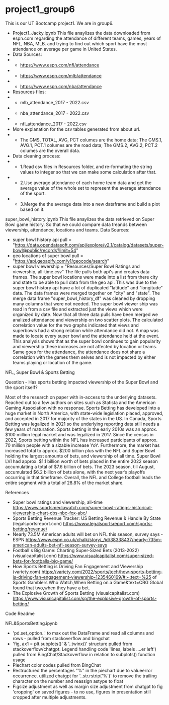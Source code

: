 # project1_group6

This is our UT Bootcamp project1. We are in group6.

- Project1_Jacky.ipynb
This file anaylizes the data downloaded from espn.com regarding the attendance of different teams, games, years of NFL, NBA, MLB. and trying to find out which sport have the most attendance on average per game in United States.
- Data Sources:
 - - https://www.espn.com/nfl/attendance
 - - https://www.espn.com/mlb/attendance
 - - https://www.espn.com/nba/attendance
- Resources files:
 - - mlb_attendance_2017 - 2022.csv
 - - nba_attendance_2017 - 2022.csv
 - - nfl_attendance_2017 - 2022.csv
- More explanation for the csv tables generated from about url.
 - - The GMS, TOTAL, AVG, PCT columes are the home data; The GMS.1, AVG.1, PCT.1 columes are the road data; The GMS.2, AVG.2, PCT.2 columes are the overall data.
- Data cleaning process:
 - - 1.Read csv files in Resources folder, and re-formating the string values to integer so that we can make some calculation after that.
 - - 2.Use average attendance of each home team data and get the average value of the whole set to represent the average attendance of the sport.
 - - 3.Merge the the average data into a new dataframe and build a plot based on it.

super_bowl_history.ipynb
This file anaylizes the data retrieved on Super Bowl game history. So that we could compare data treands between viewership, attendance, locations and teams.
Data Sources:
-   super bowl history api pull = "https://data.opendatasoft.com/api/explore/v2.1/catalog/datasets/super-bowl@public/records?limit=54"
-   geo locations of super bowl pull = "https://api.geoapify.com/v1/geocode/search"
-   super bowl viewership = "Resources/Super Bowl Ratings and viewership, all-time.csv"
The file pulls both api's and creates data frames. The super bowl locations were made into a list from there city and state to be able to pull data from the geo api. This was due to the super bowl history api have a lot of duplicated "latitude" and "longitude" data. 
The data frames were merged together on "city" and "state".
The merge data frame "super_bowl_history_df" was cleaned by dropping many columns that were not needed. 
The super bowl viewer ship was read in from a csv file and extracted just the views which were organized by date.
Now that all three data pulls have been merged we analized attendance and viewership on two scatter plots.
The calculated correlation value for the two graphs indicated that views and superbowls had a strong relation while attendance did not. 
A map was made to locate every super bowl and the attendance held at the event. 
This analysis shows that as the super bowl continues to gain popularity and viewership these increases are not affected by location or teams. Same goes for the attendance, the attendance does not share a correlation with the games them selves and is not impacted by either teams playing or location of the game.


NFL, Super Bowl & Sports Betting


Question - Has sports betting impacted viewership of the Super Bowl and the sport itself?

Most of the research on paper with in-access to the underlying datasets. Reached out to a few authors on sites such as Statista and the American Gaming Association with no response. Sports Betting has developed into a huge market in North America, with state-wide legislation placed, approved, and accepted in 2017 for majority of the states in the US. In Canada, Sports Betting was legalized in 2021 so the underlying reporting data still needs a few years of maturation. Sports betting in the early 2010s was an approx. $100 million legal market and was legalized in 2017. Since the census in 2022, Sports betting within the NFL has increased participants of approx. 70 million people with a sizable increase YoY. Furthermore, the market has increased total to approx. $200 billion plus with the NFL and Super Bowl holding the largest amounts of bets, and viewership of all time. Super Bowl LVI had approx. $1.1 billion worth of bets placed in the entire 2022 season accumulating a total of $7.6 billion of bets. The 2023 season, till August, accumulated $6.2 billion of bets alone, with the next year’s playoffs occurring in that timeframe. Overall, the NFL and College football leads the entire segment with a total of 28.8% of the market share.

References
- Super bowl ratings and viewership, all-time	https://www.sportsmediawatch.com/super-bowl-ratings-historical-viewership-chart-cbs-nbc-fox-abc/
- Sports Betting Revenue Tracker: US Betting Revenue & Handle By State (legalsportsreport.com)	https://www.legalsportsreport.com/sports-betting/revenue/
- Nearly 73.5M American adults will bet on NFL this season, survey says - ESPN	https://www.espn.co.uk/chalk/story/_/id/38338437/nearly-735m-american-adults-bet-nfl-season-survey-says
- Football's Big Game: Charting Super-Sized Bets (2013-2022) (visualcapitalist.com)	https://www.visualcapitalist.com/super-sized-bets-for-footballs-big-game/
- How Sports Betting is Driving Fan Engagement and Viewership (variety.com)	https://variety.com/2022/sports/tech/how-sports-betting-is-driving-fan-engagement-viewership-1235460169/#:~:text=%25 of Sports Gamblers Who Watch,When Betting on a Game&text=CRG Global found that two,when they have a bet.
- The Explosive Growth of Sports Betting (visualcapitalist.com)	https://www.visualcapitalist.com/sp/the-explosive-growth-of-sports-betting/


Code Readme 

NFL&SportsBetting.ipynb
-	'pd.set_option..' to max out the DataFrame and read all columns and rows - pulled from stackoverflow and bingchat
-	'fig, ax1 = plt.subplots()' & '..twinx()' structure pulled from stackoverflow/chatgpt. Legend handling code 'lines, labels ....er left') pulled from BingChat/Stackoverflow in relation to subplots() function usage
-	Piechart color codes pulled from BingChat
-	Restructured the percentages "%" in the piechart due to valueerror occurrence. utilized chatgpt for '..str.rstrip('%')' to remove the trailing character on the number and reassign astype to float
-	Figsize adjustment as well as margin size adjustment from chatgpt to fig 'cropping' on saved figures - to no use, figures in presentation still cropped after multiple adjustments.

